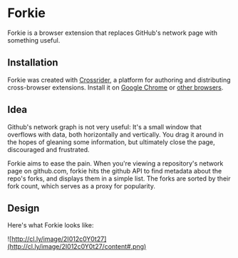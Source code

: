 # Forkie

Forkie is a browser extension that replaces GitHub's network page with something useful.

## Installation

Forkie was created with [Crossrider](http://crossrider.com/), a platform for authoring and distributing cross-browser extensions. Install it on [Google Chrome](https://chrome.google.com/webstore/detail/forkie/dmmckfhkgndpfephhagieklcfjmknjop) or [other browsers](http://crossrider.com/install/36866-forkie).

## Idea

Github's network graph is not very useful: It's a small window that overflows with data, both horizontally and vertically. You drag it around in the hopes of gleaning some information, but ultimately close the page, discouraged and frustrated.

Forkie aims to ease the pain. When you're viewing a repository's network page on github.com, forkie hits the github API to find metadata about the repo's forks, and displays them in a simple list. The forks are sorted by their fork count, which serves as a proxy for popularity.

## Design

Here's what Forkie looks like:

![http://cl.ly/image/2I012c0Y0t27](http://cl.ly/image/2I012c0Y0t27/content#.png)